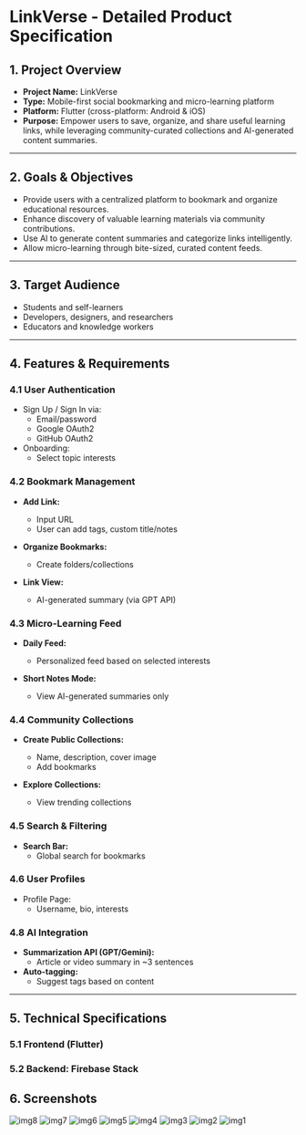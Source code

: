 # LinkVerse - Detailed Product Specification

## 1. Project Overview

- **Project Name:** LinkVerse  
- **Type:** Mobile-first social bookmarking and micro-learning platform  
- **Platform:** Flutter (cross-platform: Android & iOS)  
- **Purpose:** Empower users to save, organize, and share useful learning links, while leveraging community-curated collections and AI-generated content summaries.

---

## 2. Goals & Objectives

- Provide users with a centralized platform to bookmark and organize educational resources.  
- Enhance discovery of valuable learning materials via community contributions.  
- Use AI to generate content summaries and categorize links intelligently.  
- Allow micro-learning through bite-sized, curated content feeds.

---

## 3. Target Audience

- Students and self-learners  
- Developers, designers, and researchers  
- Educators and knowledge workers

---

## 4. Features & Requirements

### 4.1 User Authentication

- Sign Up / Sign In via:
  - Email/password  
  - Google OAuth2  
  - GitHub OAuth2  
- Onboarding:
  - Select topic interests  

### 4.2 Bookmark Management

- **Add Link:**
  - Input URL 
  - User can add tags, custom title/notes  

- **Organize Bookmarks:**
  - Create folders/collections 

- **Link View:**
  - AI-generated summary (via GPT API)

### 4.3 Micro-Learning Feed

- **Daily Feed:**
  - Personalized feed based on selected interests  

- **Short Notes Mode:**
  - View AI-generated summaries only

### 4.4 Community Collections

- **Create Public Collections:**
  - Name, description, cover image  
  - Add bookmarks  

- **Explore Collections:**
  - View trending collections

### 4.5 Search & Filtering

- **Search Bar:**
  - Global search for bookmarks

### 4.6 User Profiles

- Profile Page:
  - Username, bio, interests

### 4.8 AI Integration

- **Summarization API (GPT/Gemini):**
  - Article or video summary in ~3 sentences  
- **Auto-tagging:**
  - Suggest tags based on content

---

## 5. Technical Specifications

### 5.1 Frontend (Flutter)

### 5.2 Backend: Firebase Stack

## 6. Screenshots
![img8](screenshots/img8.png)
![img7](screenshots/img7.png)
![img6](screenshots/img6.png)
![img5](screenshots/img5.png)
![img4](screenshots/img4.png)
![img3](screenshots/img3.png)
![img2](screenshots/img2.png)
![img1](screenshots/img1.png)
